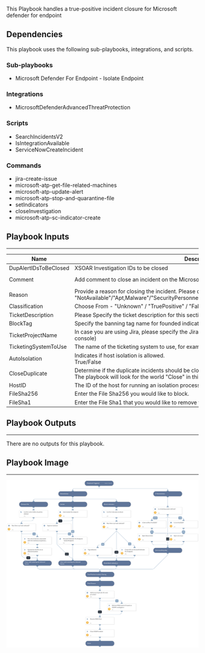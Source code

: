 This Playbook handles a true-positive incident closure for Microsoft defender for endpoint

## Dependencies
This playbook uses the following sub-playbooks, integrations, and scripts.

### Sub-playbooks
* Microsoft Defender For Endpoint - Isolate Endpoint

### Integrations
* MicrosoftDefenderAdvancedThreatProtection

### Scripts
* SearchIncidentsV2
* IsIntegrationAvailable
* ServiceNowCreateIncident

### Commands
* jira-create-issue
* microsoft-atp-get-file-related-machines
* microsoft-atp-update-alert
* microsoft-atp-stop-and-quarantine-file
* setIndicators
* closeInvestigation
* microsoft-atp-sc-indicator-create

## Playbook Inputs
---

| **Name** | **Description** | **Default Value** | **Required** |
| --- | --- | --- | --- |
| DupAlertIDsToBeClosed | XSOAR Investigation IDs to be closed  |  | Optional |
| Comment | Add comment to close an incident on the Microsoft Defender For Endpoint side | XSOAR Incident #${incident.id} | Optional |
| Reason | Provide a reason for closing the incident. Please choose on of the following suggestions:<br/>"NotAvailable"/"Apt,Malware"/"SecurityPersonnel"/"SecurityTesting"/"UnwantedSoftware"/"Other" |  | Optional |
| Classification | Choose From - "Unknown" / "TruePositive" / "FalsePositive" |  | Optional |
| TicketDescription | Please Specify the ticket description for this section  |  | Optional |
| BlockTag | Specify the banning tag name for founded indicators. | BlockTag | Optional |
| TicketProjectName | In case you are using Jira, please specify the Jira Project Key here \( can be retrieved from the Jira console\) |  | Optional |
| TicketingSystemToUse | The name of the ticketing system to use, for example, Jira or ServiceNow |  | Optional |
| AutoIsolation | Indicates if host isolation is allowed.<br/>True/False | False | Optional |
| CloseDuplicate | Determine if the duplicate incidents should be closed as well in Microsoft Defender Instance.<br/>The playbook will look for the world "Close" in this input. |  | Optional |
| HostID | The ID of the host for running an isolation process. | ${incident.deviceid} | Optional |
| FileSha256 | Enter the File Sha256 you would like to block. | ${incident.filesha256} | Optional |
| FileSha1 | Enter the File Sha1 that you would like to remove from your protected endpoints. | ${incident.filesha1} | Optional |

## Playbook Outputs
---
There are no outputs for this playbook.

## Playbook Image
---
![MDE - True Positive Incident Handling](../doc_files/MDE_-_True_Positive_Incident_Handling.png)